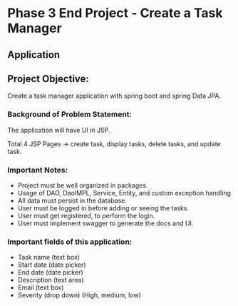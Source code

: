 # Phase 3 End Project - Create a Task Manager

## Application

## Project Objective:
Create a task manager application with spring boot and spring Data JPA.

### Background of Problem Statement:
The application will have UI in JSP.

Total 4 JSP Pages -> create task, display tasks, delete tasks, and update task.

### Important Notes:
 *  Project must be well organized in packages.
 *  Usage of DAO, DaoIMPL, Service, Entity, and custom exception handling
 * All data must persist in the database.
 * User must be logged in before adding or seeing the tasks.
 * User must get registered, to perform the login.
 * User must implement swagger to generate the docs and UI.

### Important fields of this application:
 * Task name (text box)
 * Start date (date picker)
 * End date (date picker)
 * Description (text area)
 * Email (text box)
 * Severity (drop down) (High, medium, low)
